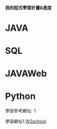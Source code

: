 #### 我的程式學習計畫&進度

<h1>JAVA</h1>

<h1>SQL</h1>

<h1>JAVAWeb</h1>

<h1>Python</h1>


學習參考網址:
1.
<p>
  
學習網址1.[W3school](https://www.w3schools.com/)
  
</p>







